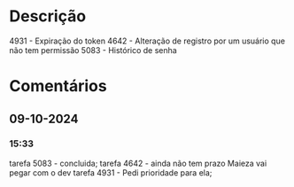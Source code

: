 # Descrição
4931 - Expiração do token
4642 - Alteração de registro por um usuário que não tem permissão
5083 - Histórico de senha 
# Comentários 
## 09-10-2024
### 15:33
tarefa 5083 - concluida; 
tarefa 4642 - ainda não tem prazo Maieza vai pegar com o dev 
tarefa 4931 - Pedi prioridade para ela; 